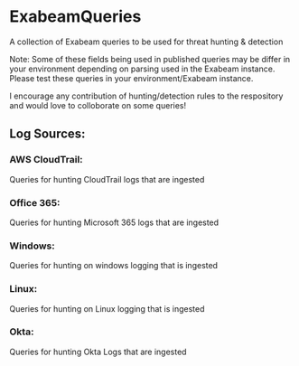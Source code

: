 # ExabeamQueries
                                                                
A collection of Exabeam queries to be used for threat hunting & detection

Note: Some of these fields being used in published queries may be differ in your environment depending on parsing used in the Exabeam instance. Please test these queries in your environment/Exabeam instance.

I encourage any contribution of hunting/detection rules to the respository and would love to colloborate on some queries!

## Log Sources: 


### AWS CloudTrail:
Queries for hunting CloudTrail logs that are ingested

### Office 365:
Queries for hunting Microsoft 365 logs that are ingested

### Windows:
Queries for hunting on windows logging that is ingested
### Linux:
Queries for hunting on Linux logging that is ingested
### Okta:
Queries for hunting Okta Logs that are ingested
